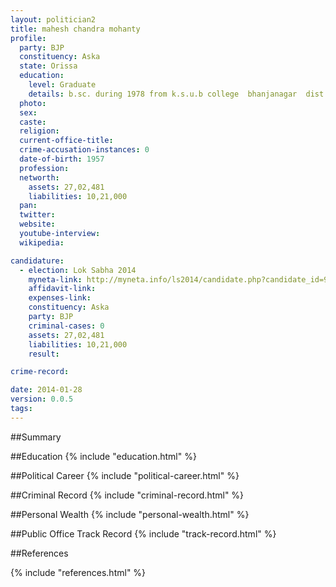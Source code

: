 ```yaml
---
layout: politician2
title: mahesh chandra mohanty
profile: 
  party: BJP
  constituency: Aska
  state: Orissa
  education: 
    level: Graduate
    details: b.sc. during 1978 from k.s.u.b college  bhanjanagar  dist.  ganjam  orissa
  photo: 
  sex: 
  caste: 
  religion: 
  current-office-title: 
  crime-accusation-instances: 0
  date-of-birth: 1957
  profession: 
  networth: 
    assets: 27,02,481
    liabilities: 10,21,000
  pan: 
  twitter: 
  website: 
  youtube-interview: 
  wikipedia: 

candidature: 
  - election: Lok Sabha 2014
    myneta-link: http://myneta.info/ls2014/candidate.php?candidate_id=98
    affidavit-link: 
    expenses-link: 
    constituency: Aska 
    party: BJP
    criminal-cases: 0
    assets: 27,02,481
    liabilities: 10,21,000
    result:  

crime-record: 

date: 2014-01-28
version: 0.0.5
tags: 
---
```

##Summary


##Education
{% include "education.html" %}


##Political Career
{% include "political-career.html" %}


##Criminal Record
{% include "criminal-record.html" %}


##Personal Wealth
{% include "personal-wealth.html" %}


##Public Office Track Record
{% include "track-record.html" %}


##References


{% include "references.html" %}